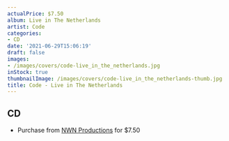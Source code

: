```yaml
---
actualPrice: $7.50
album: Live in The Netherlands
artist: Code
categories:
- CD
date: '2021-06-29T15:06:19'
draft: false
images:
- /images/covers/code-live_in_the_netherlands.jpg
inStock: true
thumbnailImage: /images/covers/code-live_in_the_netherlands-thumb.jpg
title: Code - Live in The Netherlands
---
```


## CD
* Purchase from [NWN Productions](http://shop.nwnprod.com/index.php?route=product/product&path=93&product_id=5716&sort=pd.name&order=ASC) for $7.50
